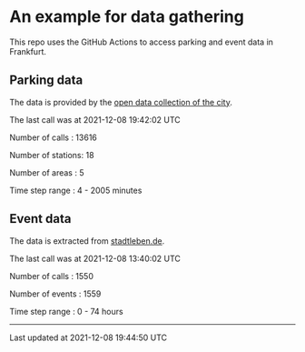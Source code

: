 # An example for data gathering

This repo uses the GitHub Actions to access parking and event data in Frankfurt.

## Parking data
The data is provided by the [open data collection of the city](https://www.offenedaten.frankfurt.de/).

The last call was at 2021-12-08 19:42:02 UTC

Number of calls   : 13616

Number of stations:    18

Number of areas   :     5

Time step range   :     4 -  2005 minutes


## Event data
The data is extracted from [stadtleben.de](https://stadtleben.de/frankfurt/).

The last call was at 2021-12-08 13:40:02 UTC

Number of calls   : 1550

Number of events  : 1559

Time step range   :    0 -   74 hours


----

Last updated at 2021-12-08 19:44:50 UTC
